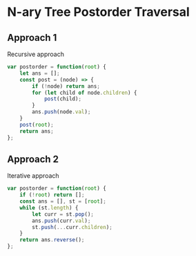 # N-ary Tree Postorder Traversal


## Approach 1

Recursive approach

``` JavaScript
var postorder = function(root) {
    let ans = [];
    const post = (node) => {
        if (!node) return ans;
        for (let child of node.children) {
            post(child);
        }
        ans.push(node.val);
    }
    post(root);
    return ans;
};
```

## Approach 2

Iterative approach

``` JavaScript
var postorder = function(root) {
    if (!root) return [];
    const ans = [], st = [root];
    while (st.length) {
        let curr = st.pop();
        ans.push(curr.val);
        st.push(...curr.children);
    }
    return ans.reverse();
};
```